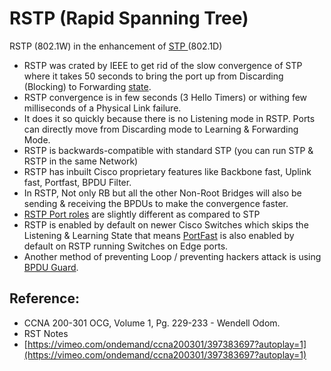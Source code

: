 # RSTP \(Rapid Spanning Tree\)

RSTP \(802.1W\) in the enhancement of [STP ](https://app.gitbook.com/@mudassirs46/s/network-fundamentals/~/drafts/-MRZ8l67L5MHnaQIEh9W/stp-spanning-tree-protocol)\(802.1D\)

* RSTP was crated by IEEE to get rid of the slow convergence of STP where it takes 50 seconds to bring the port up from Discarding \(Blocking\) to Forwarding [state](https://app.gitbook.com/@mudassirs46/s/network-fundamentals/~/drafts/-MRZ8l67L5MHnaQIEh9W/rstp-port-states).
* RSTP convergence is in few seconds \(3 Hello Timers\) or withing few milliseconds of a Physical Link failure.
* It does it so quickly because there is no Listening mode in RSTP. Ports can directly move from Discarding mode to Learning & Forwarding Mode.
* RSTP is backwards-compatible with standard STP \(you can run STP & RSTP in the same Network\)
* RSTP has inbuilt Cisco proprietary features like Backbone fast, Uplink fast, Portfast, BPDU Filter.
* In RSTP, Not only RB but all the other Non-Root Bridges will also be sending & receiving the BPDUs to make the convergence faster.
* [RSTP Port roles](https://app.gitbook.com/@mudassirs46/s/network-fundamentals/~/drafts/-MRZ8l67L5MHnaQIEh9W/port-roles-in-rstp) are slightly different as compared to STP
* RSTP is enabled by default on newer Cisco Switches which skips the Listening & Learning State that means [PortFast](https://app.gitbook.com/@mudassirs46/s/network-fundamentals/~/drafts/-MRZ8l67L5MHnaQIEh9W/portfast) is also enabled by default on RSTP running Switches on Edge ports.
* Another method of preventing Loop / preventing hackers attack is using [BPDU Guard](https://app.gitbook.com/@mudassirs46/s/network-fundamentals/~/drafts/-MRZ8l67L5MHnaQIEh9W/bpdu-guard).

## Reference:

* CCNA 200-301 OCG, Volume 1, Pg. 229-233 - Wendell Odom.
* RST Notes
* [https://vimeo.com/ondemand/ccna200301/397383697?autoplay=1](https://vimeo.com/ondemand/ccna200301/397383697?autoplay=1)

